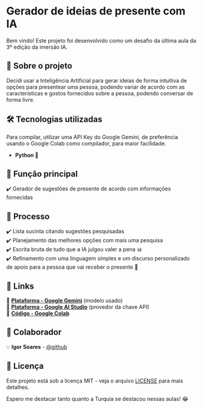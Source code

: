 # Gerador de ideias de presente com IA

Bem vindo! Este projeto foi desenvolvido como um desafio da última aula da 3º edição da imersão IA.

## 🚀 Sobre o projeto
Decidi usar a Inteligência Artificial para gerar ideias de forma intuitiva de opções para presentear uma pessoa, podendo variar de acordo com as características e gostos fornecidos sobre a pessoa, podendo conversar de forma livre.

## 🛠 Tecnologias utilizadas
Para compilar, utilizar uma API Key do Google Gemini, de preferência usando o Google Colab como compilador, para maior facilidade.
- **Python 🐍**

## 📌 Função principal
✔️ Gerador de sugestões de presente de acordo com informações fornecidas

## 📌 Processo
✔️ Lista sucinta citando sugestões pesquisadas  
✔️ Planejamento das melhores opções com mais uma pesquisa    
✔️ Escrita bruta de tudo que a IA julgou valer a pena 📊    
✔️ Refinamento com uma linguagem simples e um discurso personalizado de apoio para a pessoa que vai receber o presente 👥 

## 🔗 Links
📼 [**Plataforma - Google Gemini**](https://gemini.google.com/) (modelo usado)    
📼 [**Plataforma - Google AI Studio**](https://aistudio.google.com/prompts/new_chat) (provedor da chave API)    
📜 [**Código - Google Colab**](https://colab.research.google.com/drive/1rcm4qirMcI0PlV3iuQzVUkPRjR9TIRYy?usp=sharing)    

## 👥 Colaborador
💡 **Igor Soares** - [@github](https://github.com/IgorSoaresss)  

## 📜 Licença
Este projeto está sob a licença MIT - veja o arquivo [LICENSE](LICENSE) para mais detalhes.


Espero me destacar tanto quanto a Turquia se destacou nessas aulas! 😂
